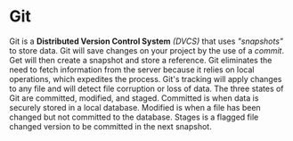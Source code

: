 
# Git

Git is a **Distributed Version Control System** *(DVCS)* that uses *"snapshots"* to store data. Git will save changes on your project by the use of a *commit*. Get will then create a snapshot and store a reference. Git eliminates the need to fetch information from the server because it relies on local operations, which expedites the process. Git's tracking will apply changes to any file and will detect file corruption or loss of data. The three states of Git are committed, modified, and staged. Committed is when data is securely stored in a local database. Modified is when a file has been changed but not committed to the database. Stages is a flagged file changed version to be committed in the next snapshot. 
